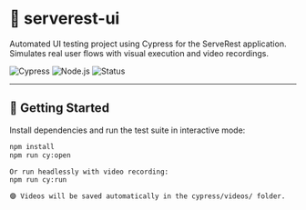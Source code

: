 # 🧪 serverest-ui

Automated UI testing project using Cypress for the ServeRest application.  
Simulates real user flows with visual execution and video recordings.

![Cypress](https://img.shields.io/badge/Cypress-E2E-brightgreen?logo=cypress&style=flat)
![Node.js](https://img.shields.io/badge/Node.js-v18.17.0-blue?logo=node.js&style=flat)
![Status](https://img.shields.io/badge/tests-passing-brightgreen?style=flat)

---

## 🚀 Getting Started

Install dependencies and run the test suite in interactive mode:

```bash
npm install
npm run cy:open

Or run headlessly with video recording:
npm run cy:run

🟣 Videos will be saved automatically in the cypress/videos/ folder.



